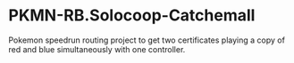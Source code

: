 # PKMN-RB.Solocoop-Catchemall
Pokemon speedrun routing project to get two certificates playing a copy of red and blue simultaneously with one controller. 
